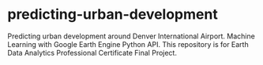 # predicting-urban-development
Predicting urban development around Denver International Airport.  Machine Learning with Google Earth Engine Python API.  This repository is for Earth Data Analytics Professional Certificate Final Project.  
